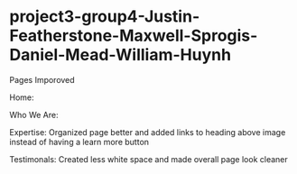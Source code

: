 # project3-group4-Justin-Featherstone-Maxwell-Sprogis-Daniel-Mead-William-Huynh

Pages Imporoved

Home:

Who We Are:

Expertise: Organized page better and added links to heading above image instead of having a learn more button

Testimonals: Created less white space and made overall page look cleaner
